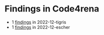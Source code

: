 # Findings in Code4rena 

- 1 [findings](2022-12-tigris/README.md) in 2022-12-tigris
- 1 [findings](2022-12-escher/README.md) in 2022-12-escher
